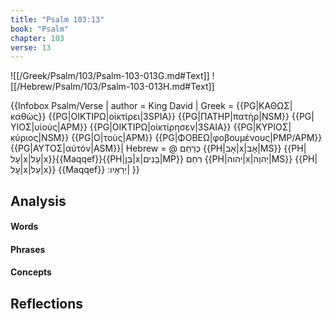 ```yaml
---
title: "Psalm 103:13"
book: "Psalm"
chapter: 103
verse: 13
---
```

![[/Greek/Psalm/103/Psalm-103-013G.md#Text]]
![[/Hebrew/Psalm/103/Psalm-103-013H.md#Text]]

{{Infobox Psalm/Verse |
  author = King David |
  Greek = {{PG|ΚΑΘΩΣ|καθὼς}}
{{PG|ΟΙΚΤΙΡΩ|οἰκτίρει|3SPIA}}
{{PG|ΠΑΤΗΡ|πατὴρ|NSM}}
{{PG|ΥΙΟΣ|υἱούς|APM}}
{{PG|ΟΙΚΤΙΡΩ|οἰκτίρησεν|3SAIA}}
{{PG|ΚΥΡΙΟΣ|κύριος|NSM}}
{{PG|Ο|τοὺς|APM}}
{{PG|ΦΟΒΕΩ|φοβουμένους|PMP/APM}}
{{PG|ΑΥΤΟΣ|αὐτόν|ASM}}|
  Hebrew = @
כְּרַחֵם
{{PH|אָב|x|אָב|MS}}
{{PH|עָל|x|עַל|x}}{{Maqqef}}{{PH|בֵּן|x|בָּנִים|MP}}
רִחַם
{{PH|יהוה|x|יְהוָה|MS}}
{{PH|עָל|x|עַל|x}}
{{Maqqef}}
יְרֵאָיו
׃|
}}

## Analysis

#### Words

#### Phrases

#### Concepts

## Reflections
